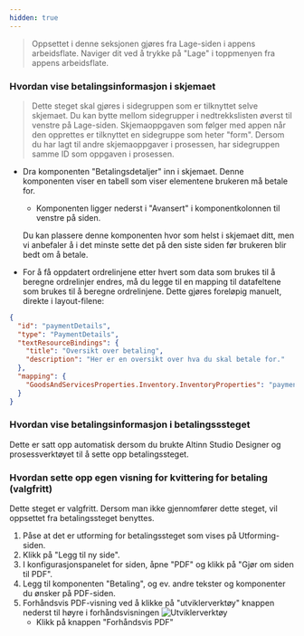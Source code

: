 ```yaml
---
hidden: true
---
```


>Oppsettet i denne seksjonen gjøres fra Lage-siden i appens arbeidsflate. Naviger dit ved å trykke på "Lage" i toppmenyen
>fra appens arbeidsflate.

### Hvordan vise betalingsinformasjon i skjemaet

> Dette steget skal gjøres i sidegruppen som er tilknyttet selve skjemaet. Du kan bytte mellom sidegrupper i 
> nedtrekkslisten øverst til venstre på Lage-siden. Skjemaoppgaven som følger med appen når den opprettes er tilknyttet
> en sidegruppe som heter "form". Dersom du har lagt til andre skjemaoppgaver i prosessen, har sidegruppen samme ID som
> oppgaven i prosessen.

- Dra komponenten "Betalingsdetaljer" inn i skjemaet. Denne komponenten viser en tabell som viser elementene brukeren må betale for.
  - Komponenten ligger nederst i "Avansert" i komponentkolonnen til venstre på siden. 

  Du kan plassere denne komponenten hvor som helst i skjemaet ditt, men vi anbefaler å i det minste sette det på den siste 
  siden før brukeren blir bedt om å betale.

- For å få oppdatert ordrelinjene etter hvert som data som brukes til å beregne ordrelinjer endres, må du legge til en mapping til
datafeltene som brukes til å beregne ordrelinjene. Dette gjøres foreløpig manuelt, direkte i layout-filene:

```json
{
  "id": "paymentDetails",
  "type": "PaymentDetails",
  "textResourceBindings": {
    "title": "Oversikt over betaling",
    "description": "Her er en oversikt over hva du skal betale for."
  },
  "mapping": {
    "GoodsAndServicesProperties.Inventory.InventoryProperties": "paymentDetails"
  }
}
```

### Hvordan vise betalingsinformasjon i betalingsssteget
Dette er satt opp automatisk dersom du brukte Altinn Studio Designer og prosessverktøyet til å sette opp betalingssteget. 

### Hvordan sette opp egen visning for kvittering for betaling (valgfritt)
Dette steget er valgfritt. Dersom man ikke gjennomfører dette steget, vil oppsettet fra betalingssteget benyttes.

1. Påse at det er utforming for betalingssteget som vises på Utforming-siden. 
2. Klikk på "Legg til ny side".
3. I konfigurasjonspanelet for siden, åpne "PDF" og klikk på "Gjør om siden til PDF".
4. Legg til komponenten "Betaling", og ev. andre tekster og komponenter du ønsker på PDF-siden.
5. Forhåndsvis PDF-visning ved å klikke på "utviklerverktøy" knappen nederst til høyre i forhåndsvisningen ![Utviklerverktøy](./devtools.png)
   - Klikk på knappen "Forhåndsvis PDF"
